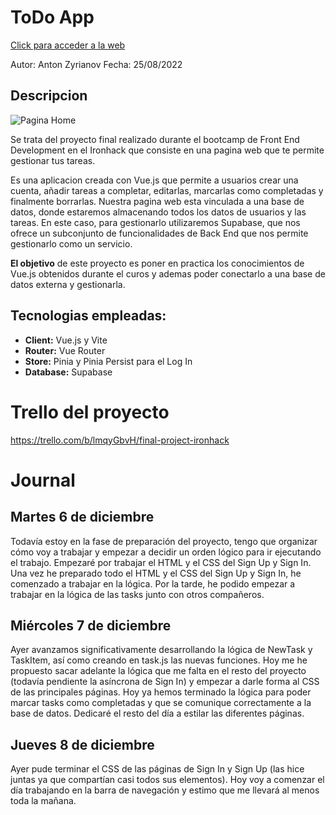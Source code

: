 # [](https://github.com/zantonz/final-project/blob/master/README.md)ToDo App

[Click para acceder a la web](https://todo-zantonz.vercel.app/)

Autor: Anton Zyrianov
Fecha: 25/08/2022

## Descripcion

![Pagina Home](https://i.postimg.cc/m2rV83dV/Captura-de-pantalla-2022-08-25-a-las-10-38-46.png)

Se trata del proyecto final realizado durante el bootcamp de Front End Development en el Ironhack que consiste en una pagina web que te permite gestionar tus tareas.

Es una aplicacion creada con Vue.js que permite a usuarios crear una cuenta, añadir tareas a completar, editarlas, marcarlas como completadas y finalmente borrarlas. Nuestra pagina web esta vinculada a una base de datos, donde estaremos almacenando todos los datos de usuarios y las tareas. En este caso, para gestionarlo utilizaremos Supabase, que nos ofrece un subconjunto de funcionalidades de Back End que nos permite gestionarlo como un servicio.

**El objetivo** de este proyecto es poner en practica los conocimientos de Vue.js obtenidos durante el curos y ademas poder conectarlo a una base de datos externa y gestionarla.

## Tecnologias empleadas:

- **Client:** Vue.js y Vite
- **Router:** Vue Router
- **Store:** Pinia y Pinia Persist para el Log In
- **Database:** Supabase

# Trello del proyecto

https://trello.com/b/lmqyGbvH/final-project-ironhack

# Journal

## Martes 6 de diciembre

Todavía estoy en la fase de preparación del proyecto, tengo que organizar cómo voy a trabajar y empezar a decidir un orden lógico para ir ejecutando el trabajo. Empezaré por trabajar el HTML y el CSS del Sign Up y Sign In. Una vez he preparado todo el HTML y el CSS del Sign Up y Sign In, he comenzado a trabajar en la lógica. Por la tarde, he podido empezar a trabajar en la lógica de las tasks junto con otros compañeros.

## Miércoles 7 de diciembre

Ayer avanzamos significativamente desarrollando la lógica de NewTask y TaskItem, así como creando en task.js las nuevas funciones. Hoy me he propuesto sacar adelante la lógica que me falta en el resto del proyecto (todavía pendiente la asíncrona de Sign In) y empezar a darle forma al CSS de las principales páginas. Hoy ya hemos terminado la lógica para poder marcar tasks como completadas y que se comunique correctamente a la base de datos. Dedicaré el resto del día a estilar las diferentes páginas.

## Jueves 8 de diciembre

Ayer pude terminar el CSS de las páginas de Sign In y Sign Up (las hice juntas ya que compartían casi todos sus elementos). Hoy voy a comenzar el día trabajando en la barra de navegación y estimo que me llevará al menos toda la mañana.

